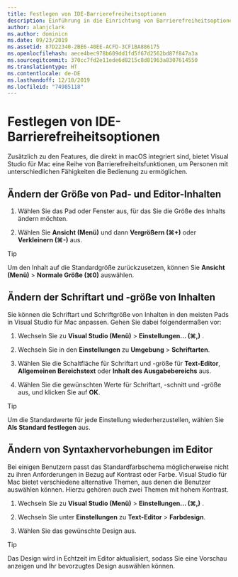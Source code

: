 ```yaml
---
title: Festlegen von IDE-Barrierefreiheitsoptionen
description: Einführung in die Einrichtung von Barrierefreiheitsoptionen in Visual Studio für Mac
author: alanjclark
ms.author: dominicn
ms.date: 09/23/2019
ms.assetid: 87D22340-2BE6-40EE-ACFD-3CF1BA886175
ms.openlocfilehash: aece4bec978b609dd1fd5f67d2562bd87f847a3a
ms.sourcegitcommit: 370cc7fd2e11ede6d8215c8d81963a8307614550
ms.translationtype: HT
ms.contentlocale: de-DE
ms.lasthandoff: 12/10/2019
ms.locfileid: "74985118"
---
```

# <a name="set-ide-accessibility-options"></a>Festlegen von IDE-Barrierefreiheitsoptionen

Zusätzlich zu den Features, die direkt in macOS integriert sind, bietet Visual Studio für Mac eine Reihe von Barrierefreiheitsfunktionen, um Personen mit unterschiedlichen Fähigkeiten die Bedienung zu ermöglichen.

## <a name="resize-pad-and-editor-content"></a>Ändern der Größe von Pad- und Editor-Inhalten

1. Wählen Sie das Pad oder Fenster aus, für das Sie die Größe des Inhalts ändern möchten.

1. Wählen Sie **Ansicht (Menü)** und dann **Vergrößern (&#8984;+)** oder **Verkleinern (&#8984;-)** aus.

> [!TIP]
> Um den Inhalt auf die Standardgröße zurückzusetzen, können Sie **Ansicht (Menü)**  > **Normale Größe (&#8984;0)** auswählen.

## <a name="change-the-content-font-and-size"></a>Ändern der Schriftart und -größe von Inhalten

Sie können die Schriftart und Schriftgröße von Inhalten in den meisten Pads in Visual Studio für Mac anpassen. Gehen Sie dabei folgendermaßen vor:

1. Wechseln Sie zu **Visual Studio (Menü)**  > **Einstellungen... (&#8984;,)** .

1. Wechseln Sie in den **Einstellungen** zu **Umgebung** > **Schriftarten**.

1. Wählen Sie die Schaltfläche für Schriftart und -größe für **Text-Editor**, **Allgemeinen Bereichstext** oder **Inhalt des Ausgabebereichs** aus.

1. Wählen Sie die gewünschten Werte für Schriftart, -schnitt und -größe aus, und klicken Sie auf **OK**.

> [!TIP]
> Um die Standardwerte für jede Einstellung wiederherzustellen, wählen Sie **Als Standard festlegen** aus.

## <a name="change-the-editor-syntax-highlighting"></a>Ändern von Syntaxhervorhebungen im Editor

Bei einigen Benutzern passt das Standardfarbschema möglicherweise nicht zu ihren Anforderungen in Bezug auf Kontrast oder Farbe. Visual Studio für Mac bietet verschiedene alternative Themen, aus denen die Benutzer auswählen können. Hierzu gehören auch zwei Themen mit hohem Kontrast.

1. Wechseln Sie zu **Visual Studio (Menü)**  > **Einstellungen... (&#8984;,)** .

1. Wechseln Sie unter **Einstellungen** zu **Text-Editor** > **Farbdesign**.

1. Wählen Sie das gewünschte Design aus.

> [!TIP]
> Das Design wird in Echtzeit im Editor aktualisiert, sodass Sie eine Vorschau anzeigen und Ihr bevorzugtes Design auswählen können.